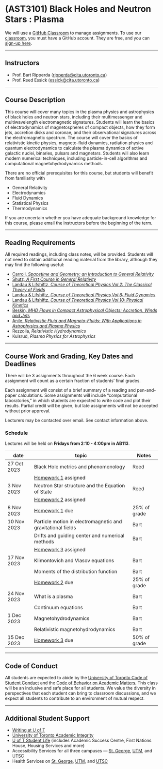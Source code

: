# (AST3101) Black Holes and Neutron Stars : Plasma

We will use a [GitHub Classroom](https://classroom.github.com/classrooms/143024058-ast3101-blackholes-fall2023) to manage assignments. To use our [classroom](https://classroom.github.com/classrooms/143024058-ast3101-blackholes-fall2023), you must have a GitHub account. They are free, and you can [sign-up here](https://github.com/signup).

---

## Instructors

  * Prof. Bart Ripperda (ripperda@cita.utoronto.ca)
  * Prof. Reed Essick (essick@cita.utoronto.ca)

---

## Course Description

This course will cover many topics in the plasma physics and astrophysics of black holes and neutron stars, including their multimessenger and multiwavelength electromagnetic signatures. Students will learn the basics of electrodynamics of magnetospheres of compact objects, how they form jets, accretion disks and coronae, and their observational signatures across the electromagnetic spectrum. The course will cover the basics of relativistic kinetic physics, magneto-fluid dynamics, radiation physics and quantum electrodynamics to calculate the plasma dynamics of active galactic nuclei, binaries, pulsars and magnetars. Students will also learn modern numerical techniques, including particle-in-cell algorithms and computational magnetohydrodynamics methods.

There are no official prerequisites for this course, but students will benefit from familiarity with

  * General Relativity
  * Electrodynamics
  * Fluid Dynamics
  * Statistical Physics
  * Thermodynamics 

If you are uncertain whether you have adequate background knowledge for this course, please email the instructors before the beginning of the term.

---

## Reading Requirements

All required readings, including class notes, will be provided. Students will not need to obtain additional reading material from the library, although they may find the following useful:

  * [Carroll, *Spacetime and Geometry: an Introduction to General Relativity*](https://librarysearch.library.utoronto.ca/discovery/fulldisplay?docid=alma991105986805306196&context=L&vid=01UTORONTO_INST:UTORONTO&lang=en&search_scope=UTL_AND_CI&adaptor=Local%20Search%20Engine&tab=Everything&query=any,contains,Spacetime%20and%20Geometry:%20An%20Introduction%20to%20General%20Relativity&offset=0)
  * [Shutz, *A First Course in General Relativity*](https://librarysearch.library.utoronto.ca/discovery/fulldisplay?docid=alma991106670267506196&context=L&vid=01UTORONTO_INST:UTORONTO&lang=en&search_scope=UTL_AND_CI&adaptor=Local%20Search%20Engine&tab=Everything&query=any,contains,A%20First%20Course%20in%20General%20Relativity&offset=0)
  * [Landau & Lifshiftz, *Course of Theoretical Physics Vol 2: The Classical Theory of Fields*](https://librarysearch.library.utoronto.ca/discovery/fulldisplay?docid=alma991105986805306196&context=L&vid=01UTORONTO_INST:UTORONTO&lang=en&search_scope=UTL_AND_CI&adaptor=Local%20Search%20Engine&tab=Everything&query=any,contains,Spacetime%20and%20Geometry:%20An%20Introduction%20to%20General%20Relativity&offset=0)
  * [Landau & Lifshiftz, *Course of Theoretical Physics Vol 6: Fluid Dynamics*](https://librarysearch.library.utoronto.ca/discovery/fulldisplay?docid=alma991105986805306196&context=L&vid=01UTORONTO_INST:UTORONTO&lang=en&search_scope=UTL_AND_CI&adaptor=Local%20Search%20Engine&tab=Everything&query=any,contains,Spacetime%20and%20Geometry:%20An%20Introduction%20to%20General%20Relativity&offset=0)
  * [Landau & Lifshiftz, *Course of Theoretical Physics Vol 10: Physical Kinetics*](https://librarysearch.library.utoronto.ca/discovery/fulldisplay?docid=alma991105986805306196&context=L&vid=01UTORONTO_INST:UTORONTO&lang=en&search_scope=UTL_AND_CI&adaptor=Local%20Search%20Engine&tab=Everything&query=any,contains,Spacetime%20and%20Geometry:%20An%20Introduction%20to%20General%20Relativity&offset=0)
  * [Beskin, *MHD Flows in Compact Astrophysical Objects: Accretion, Winds and Jets*](https://librarysearch.library.utoronto.ca/discovery/fulldisplay?docid=alma991105986805306196&context=L&vid=01UTORONTO_INST:UTORONTO&lang=en&search_scope=UTL_AND_CI&adaptor=Local%20Search%20Engine&tab=Everything&query=any,contains,Spacetime%20and%20Geometry:%20An%20Introduction%20to%20General%20Relativity&offset=0)
  * [Anile, *Relativistic Fluid and Magneto-Fluids: With Applications in Astrophysics and Plasma Physics*](https://librarysearch.library.utoronto.ca/discovery/fulldisplay?docid=alma991105986805306196&context=L&vid=01UTORONTO_INST:UTORONTO&lang=en&search_scope=UTL_AND_CI&adaptor=Local%20Search%20Engine&tab=Everything&query=any,contains,Spacetime%20and%20Geometry:%20An%20Introduction%20to%20General%20Relativity&offset=0)
  * Rezzolla, *Relativistic Hydrodynamics*
  * Kulsrud, *Plasma Physics for Astrophysics*

---

## Course Work and Grading, Key Dates and Deadlines

There will be 3 assignments throughout the 6 week course. Each assignment will count as a certain fraction of students’ final grades.

Each assignment will consist of a brief summary of a reading and pen-and-paper calculations. Some assignments will include “computational laboratories,” in which students are expected to write code and plot their results. Partial credit will be given, but late assignments will not be accepted without prior approval.

Lecturers may be contacted over email. See contact information above.

### Schedule

Lectures will be held on **Fridays from 2:10 - 4:00pm in AB113**.

| date        | topic                                                          | Notes   |
|-------------|----------------------------------------------------------------|---------|
| 27 Oct 2023 | Black Hole metrics and phenomenology                           | Reed   |
|             | [Homework 1](https://classroom.github.com/a/QGrHOjGZ) assigned | |
|  3 Nov 2023 | Neutron Star structure and the Equation of State               | Reed   |
|             | [Homework 2](https://classroom.github.com/a/g1R7X9_T) assigned | |
|  8 Nov 2023 | [Homework 1](https://classroom.github.com/a/QGrHOjGZ) due      | 25% of grade |
| 10 Nov 2023 | Particle motion in electromagnetic and gravitational fields    | Bart   |
|             | Drifts and guiding center and numerical methods                | Bart   |
|             | [Homework 3]() assigned                                        | |
| 17 Nov 2023 | Klimontovich and Vlasov equations                              | Bart   |
|             | Moments of the distribution function                           | Bart   |
|             | [Homework 2](https://classroom.github.com/a/g1R7X9_T) due      | 25% of grade |
| 24 Nov 2023 | What is a plasma                                               | Bart   |
|             | Continuum equations                                            | Bart   |
|  1 Dec 2023 | Magnetohydrodynamics                                           | Bart   |
|             | Relativistic magnetohydrodynamics                              | Bart   |
| 15 Dec 2023 | [Homework 3]() due                                             | 50% of grade |

---

## Code of Conduct

All students are expected to abide by the [University of Toronto Code of Student Conduct](https://governingcouncil.utoronto.ca/system/files/2020-03/Code%20of%20Student%20Conduct%20Dec%2013%202019.pdf) and the [Code of Behavior on Academic Matters](https://governingcouncil.utoronto.ca/system/files/2020-03/Code%20of%20Behaviour%20on%20Academic%20Matters%20July%201%202019.pdf). This class will be an inclusive and safe place for all students. We value the diversity in perspectives that each student can bring to classroom discussions, and we expect all students to contribute to an environment of mutual respect.

---

## Additional Student Support

  * [Writing at U of T](http://www.writing.utoronto.ca/)
  * [University of Toronto Academic Integrity](http://academicintegrity.utoronto.ca/)
  * [U of T Student Life](http://www.studentlife.utoronto.ca/) (includes Academic Success Centre, First Nations House, Housing Services and more)
  * Accessibility Services for all three campuses — [St. George](http://www.accessibility.utoronto.ca/), [UTM](https://www.utm.utoronto.ca/accessibility/), and [UTSC](https://www.utsc.utoronto.ca/ability/welcome-accessability-services)
  * Health Services on [St. George](https://studentlife.utoronto.ca/department/health-wellness/), [UTM](https://www.utm.utoronto.ca/health/our-services), and [UTSC](https://www.utsc.utoronto.ca/hwc/)
